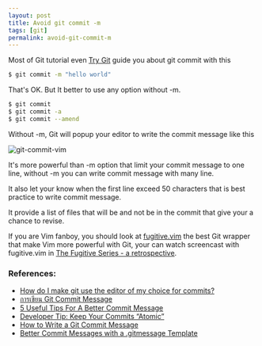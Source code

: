 ```yaml
---
layout: post
title: Avoid git commit -m
tags: [git]
permalink: avoid-git-commit-m
---
```


Most of Git tutorial even [Try Git](http://try.github.io) guide you
about git commit with this

```sh
$ git commit -m "hello world"
```

That's OK.
But It better to use any option without -m.

<!-- more -->

```sh
$ git commit
$ git commit -a
$ git commit --amend
```

Without -m, Git will popup your editor to write the commit message like
this

![git-commit-vim]({{url}}/public/img/git-commit-vim.png)

It's more powerful than -m option that limit your commit message to
one line, without -m you can write commit message with many line.

It also let your know when the first line exceed 50 characters that
is best practice to write commit message.

It provide a list of files that will be and not be in the commit that
give your a chance to revise.

If you are Vim fanboy, you should look at
[fugitive.vim](https://github.com/tpope/vim-fugitive)
the best Git wrapper that make Vim more powerful with Git,
your can watch screencast with fugitive.vim in [The Fugitive Series - a
retrospective](http://vimcasts.org/blog/2011/05/the-fugitive-series/).

### References:
* [How do I make git use the editor of my choice for commits?](http://stackoverflow.com/questions/2596805/how-do-i-make-git-use-the-editor-of-my-choice-for-commits)
* [การเขียน Git Commit Message](http://thaiprogrammer.org/การเขียน-git-commit-message/)
* [5 Useful Tips For A Better Commit Message](https://robots.thoughtbot.com/5-useful-tips-for-a-better-commit-message)
* [Developer Tip: Keep Your Commits “Atomic”](http://www.freshconsulting.com/atomic-commits/)
* [How to Write a Git Commit Message](http://chris.beams.io/posts/git-commit/)
* [Better Commit Messages with a .gitmessage Template](https://robots.thoughtbot.com/better-commit-messages-with-a-gitmessage-template)

